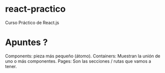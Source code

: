 # react-practico
Curso Práctico de React.js

# Apuntes ?
Components: pieza más pequeño (átomo).
Containers: Muestran la unión de uno o más componentes.
Pages: Son las secciones / rutas que vamos a tener.